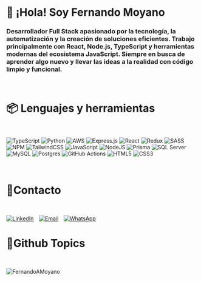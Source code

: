 
# 👋 ¡Hola! Soy Fernando Moyano
<h3>Desarrollador Full Stack apasionado por la tecnología, la automatización y la creación de soluciones eficientes.  
Trabajo principalmente con React, Node.js, TypeScript y herramientas modernas del ecosistema JavaScript.  
Siempre en busca de aprender algo nuevo y llevar las ideas a la realidad con código limpio y funcional.</h3>
<br>

# 📦 Lenguajes y herramientas

<br>
<div style="display: flex; flex-wrap: wrap; gap: 8px;">
 
  <span><img src="https://img.shields.io/badge/typescript-%23007ACC.svg?style=for-the-badge&logo=typescript&logoColor=white" alt="TypeScript" /></span>
  <span><img src="https://img.shields.io/badge/python-3670A0?style=for-the-badge&logo=python&logoColor=ffdd54" alt="Python" /></span>
  <span><img src="https://img.shields.io/badge/AWS-%23FF9900.svg?style=for-the-badge&logo=amazon-aws&logoColor=white" alt="AWS" /></span>
  <span><img src="https://img.shields.io/badge/express.js-%23404d59.svg?style=for-the-badge&logo=express&logoColor=%2361DAFB" alt="Express.js" /></span>
  <span><img src="https://img.shields.io/badge/react-%2320232a.svg?style=for-the-badge&logo=react&logoColor=%2361DAFB" alt="React" /></span>
  <span><img src="https://img.shields.io/badge/redux-%23593d88.svg?style=for-the-badge&logo=redux&logoColor=white" alt="Redux" /></span>
  <span><img src="https://img.shields.io/badge/SASS-hotpink.svg?style=for-the-badge&logo=SASS&logoColor=white" alt="SASS" /></span>
  <span><img src="https://img.shields.io/badge/NPM-%23CB3837.svg?style=for-the-badge&logo=npm&logoColor=white" alt="NPM" /></span>
  <span><img src="https://img.shields.io/badge/tailwindcss-%2338B2AC.svg?style=for-the-badge&logo=tailwind-css&logoColor=white" alt="TailwindCSS" /></span>
  <span><img src="https://img.shields.io/badge/javascript-%23323330.svg?style=for-the-badge&logo=javascript&logoColor=%23F7DF1E" alt="JavaScript" /></span>
  <span><img src="https://img.shields.io/badge/node.js-6DA55F?style=for-the-badge&logo=node.js&logoColor=white" alt="NodeJS" /></span>
  <span><img src="https://img.shields.io/badge/Prisma-3982CE?style=for-the-badge&logo=Prisma&logoColor=white" alt="Prisma" /></span>
  <span><img src="https://img.shields.io/badge/Microsoft%20SQL%20Server-CC2927?style=for-the-badge&logo=microsoft%20sql%20server&logoColor=white" alt="SQL Server" /></span>
  <span><img src="https://img.shields.io/badge/mysql-4479A1.svg?style=for-the-badge&logo=mysql&logoColor=white" alt="MySQL" /></span>
  <span><img src="https://img.shields.io/badge/postgres-%23316192.svg?style=for-the-badge&logo=postgresql&logoColor=white" alt="Postgres" /></span>
  <span><img src="https://img.shields.io/badge/github%20actions-%232671E5.svg?style=for-the-badge&logo=githubactions&logoColor=white" alt="GitHub Actions" /></span>
   <span><img src="https://img.shields.io/badge/html5-%23E34F26.svg?style=for-the-badge&logo=html5&logoColor=white" alt="HTML5" /></span>
  <span><img src="https://img.shields.io/badge/css3-%231572B6.svg?style=for-the-badge&logo=css3&logoColor=white" alt="CSS3" /></span>
</div>
<br>

# 🤝Contacto
<br>


[![LinkedIn](https://img.shields.io/badge/LinkedIn-%230077B5.svg?logo=linkedin&logoColor=white)](https://www.linkedin.com/in/fernando-a-moyano/)&emsp;[![Email](https://img.shields.io/badge/Gmail-D14836?logo=gmail&logoColor=white)](mailto:fernandoa.moyano@gmail.com)&emsp;[![WhatsApp](https://img.shields.io/badge/WhatsApp-25D366?logo=whatsapp&logoColor=white)](https://wa.me/5493510000000)
<br>

# 🏀Github Topics
<br>
<div style="display: flex; flex-wrap: wrap; gap: 8px;">

<p><img align="center" src="https://github-readme-stats.vercel.app/api?username=FernandoAMoyano&show_icons=true&locale=en" alt="FernandoAMoyano" /></p>

<!-- <p><img src="https://github-readme-stats.vercel.app/api/top-langs?username=FernandoAMoyano&show_icons=true&locale=en&layout=compact" alt="FernandoAMoyano" /></p> -->

</div>

<!-- <p><img align="center" src="https://github-readme-streak-stats.herokuapp.com/?user=FernandoAMoyano&" alt="FernandoAMoyano" /></p> -->

<!-- <p><a href="https://github.com/ryo-ma/github-profile-trophy"><img src="https://github-profile-trophy.vercel.app/?username=FernandoAMoyano" alt="FernandoAMoyano" /></a></p> -->

<!-- Proudly created with GPRM ( https://gprm.itsvg.in ) -->